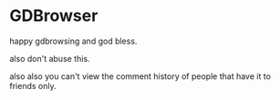 # GDBrowser

happy gdbrowsing and god bless.

also don't abuse this.

also also you can't view the comment history of people that have it to friends only. 
